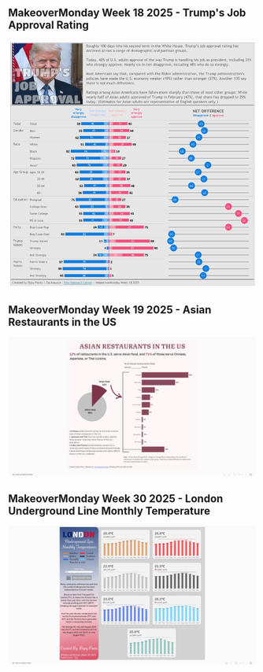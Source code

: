 ## MakeoverMonday Week 18 2025 - Trump's Job Approval Rating
![Week 18](https://github.com/bijoypantu/Makeover-Monday/blob/main/Week%2018/Trump%20Approval%20Ratings.png?raw=true)

## MakeoverMonday Week 19 2025 - Asian Restaurants in the US
![Week 19](https://github.com/bijoypantu/Makeover-Monday/blob/main/Week%2019/Asian%20Restaurants%20in%20the%20US.png?raw=true)

## MakeoverMonday Week 30 2025 - London Underground Line Monthly Temperature
![Week 30](https://github.com/bijoypantu/Makeover-Monday/blob/main/Week%2030/London%20Underground%20Line%20Monthly%20Temperature.png?raw=true)